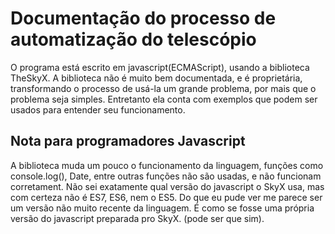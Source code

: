 # Documentação do processo de automatização do telescópio

O programa está escrito em javascript(ECMAScript), usando a biblioteca TheSkyX.
A biblioteca não é muito bem documentada, e é proprietária, transformando o processo de usá-la um grande problema, por mais que o problema seja simples. Entretanto ela conta com exemplos que podem ser usados para entender seu funcionamento.

## Nota para programadores Javascript

A biblioteca muda um pouco o funcionamento da linguagem, funções como console.log(), Date, entre outras funções não são usadas, e não funcionam corretament. Não sei exatamente qual versão do javascript o SkyX usa, mas com certeza não é ES7, ES6, nem o ES5. Do que eu pude ver me parece ser um versão não muito recente da linguagem. É como se fosse uma própria versão do javascript preparada pro SkyX. (pode ser que sim).
